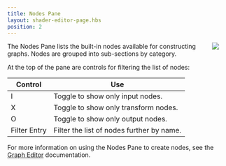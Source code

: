 ```yaml
---
title: Nodes Pane
layout: shader-editor-page.hbs
position: 2
---
```


<img loading="lazy" src="/images/shader-editor/nodes-pane.png" style="float: right; padding: 20px; padding-top: 0px;" />

The Nodes Pane lists the built-in nodes available for constructing graphs. Nodes are grouped into sub-sections by category.

At the top of the pane are controls for filtering the list of nodes:

| Control | Use |
|---|---|
| I | Toggle to show only input nodes. |
| X | Toggle to show only transform nodes. |
| O | Toggle to show only output nodes.
| Filter Entry | Filter the list of nodes further by name. |

For more information on using the Nodes Pane to create nodes, see the [Graph Editor][1] documentation.

[1]: /shader-editor/window-layout/graph-editor
